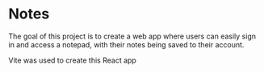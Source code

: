 # Notes

The goal of this project is to create a web app where users can easily sign in and access a notepad, with their notes being saved to their account.

Vite was used to create this React app
